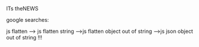 ITs theNEWS


google searches:

js flatten --> js flatten string -->js flatten object out of string -->js json object out of string !!!
